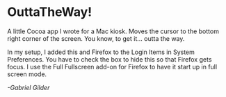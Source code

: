 # OuttaTheWay!

A little Cocoa app I wrote for a Mac kiosk. Moves the cursor to the bottom right corner of the screen. You know, to get it... outta the way.

In my setup, I added this and Firefox to the Login Items in System Preferences. You have to check the box to hide this so that Firefox gets focus. I use the Full Fullscreen add-on for Firefox to have it start up in full screen mode.

*-Gabriel Gilder*